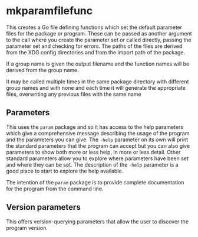 <!-- Created by mkdoc DO NOT EDIT. -->

# mkparamfilefunc

This creates a Go file defining functions which set the default parameter files
for the package or program\. These can be passed as another argument to the call
where you create the parameter set or called directly, passing the parameter set
and checking for errors\. The paths of the files are derived from the XDG config
directories and from the import path of the package\.

If a group name is given the output filename and the function names will be
derived from the group name\.

It may be called multiple times in the same package directory with different
group names and with none and each time it will generate the appropriate files,
overwriting any previous files with the same name



<!-- This file is inserted into markdown files generated by mkdoc -->
<!-- if the program being documented depends on this module       -->
<!-- ============================================================ -->
<!-- See github.com/nickwells/utilities/mkdoc                     -->
## Parameters

This uses the `param` package and so it has access to the help parameters
which give a comprehensive message describing the usage of the program and
the parameters you can give. The `-help` parameter on its own will print the
standard parameters that the program can accept but you can also give
parameters to show both more or less help, in more or less detail. Other
standard parameters allow you to explore where parameters have been set and
where they can be set. The description of the `-help` parameter is a good
place to start to explore the help available.

The intention of the `param` package is to provide complete documentation
for the program from the command line.


<!-- This file is inserted into markdown files generated by mkdoc -->
<!-- if the program being documented depends on this module       -->
<!-- ============================================================ -->
<!-- See github.com/nickwells/utilities/mkdoc                     -->
## Version parameters

This offers version-querying parameters that allow the user to discover the
program version.
